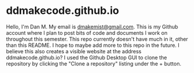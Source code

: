 # ddmakecode.github.io
Hello, I'm Dan M. My email is dmakemist@gmail.com.
This is my Github account where I plan to post bits of code and documents I work on throughout this semester.
This repo currently doesn't have much in it, other than this README. I hope to maybe add more to this repo in the future. I believe this also creates a visible website at the address ddmakecode.github.io?
I used the Github Desktop GUI to clone the repository by clicking the "Clone a repository" listing under the + button.
